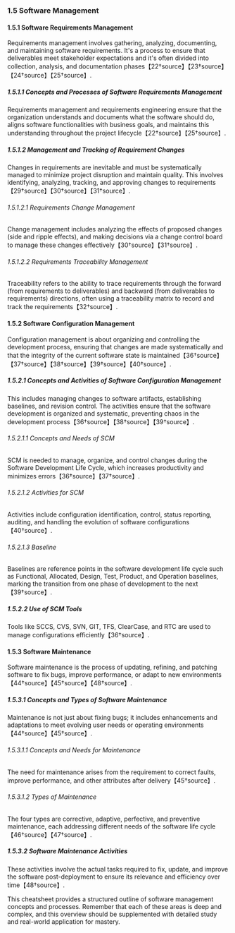 ### **1.5 Software Management**

#### 1.5.1 Software Requirements Management
Requirements management involves gathering, analyzing, documenting, and maintaining software requirements. It's a process to ensure that deliverables meet stakeholder expectations and it's often divided into collection, analysis, and documentation phases【22†source】【23†source】【24†source】【25†source】.

##### 1.5.1.1 Concepts and Processes of Software Requirements Management
Requirements management and requirements engineering ensure that the organization understands and documents what the software should do, aligns software functionalities with business goals, and maintains this understanding throughout the project lifecycle【22†source】【25†source】.

##### 1.5.1.2 Management and Tracking of Requirement Changes
Changes in requirements are inevitable and must be systematically managed to minimize project disruption and maintain quality. This involves identifying, analyzing, tracking, and approving changes to requirements【29†source】【30†source】【31†source】.

###### 1.5.1.2.1 Requirements Change Management
Change management includes analyzing the effects of proposed changes (side and ripple effects), and making decisions via a change control board to manage these changes effectively【30†source】【31†source】.

###### 1.5.1.2.2 Requirements Traceability Management
Traceability refers to the ability to trace requirements through the forward (from requirements to deliverables) and backward (from deliverables to requirements) directions, often using a traceability matrix to record and track the requirements【32†source】.

#### 1.5.2 Software Configuration Management
Configuration management is about organizing and controlling the development process, ensuring that changes are made systematically and that the integrity of the current software state is maintained【36†source】【37†source】【38†source】【39†source】【40†source】.

##### 1.5.2.1 Concepts and Activities of Software Configuration Management
This includes managing changes to software artifacts, establishing baselines, and revision control. The activities ensure that the software development is organized and systematic, preventing chaos in the development process【36†source】【38†source】【39†source】.

###### 1.5.2.1.1 Concepts and Needs of SCM
SCM is needed to manage, organize, and control changes during the Software Development Life Cycle, which increases productivity and minimizes errors【36†source】【37†source】.

###### 1.5.2.1.2 Activities for SCM
Activities include configuration identification, control, status reporting, auditing, and handling the evolution of software configurations【40†source】.

###### 1.5.2.1.3 Baseline
Baselines are reference points in the software development life cycle such as Functional, Allocated, Design, Test, Product, and Operation baselines, marking the transition from one phase of development to the next【39†source】.

##### 1.5.2.2 Use of SCM Tools
Tools like SCCS, CVS, SVN, GIT, TFS, ClearCase, and RTC are used to manage configurations efficiently【36†source】.

#### 1.5.3 Software Maintenance
Software maintenance is the process of updating, refining, and patching software to fix bugs, improve performance, or adapt to new environments【44†source】【45†source】【48†source】.

##### 1.5.3.1 Concepts and Types of Software Maintenance
Maintenance is not just about fixing bugs; it includes enhancements and adaptations to meet evolving user needs or operating environments【44†source】【45†source】.

###### 1.5.3.1.1 Concepts and Needs for Maintenance
The need for maintenance arises from the requirement to correct faults, improve performance, and other attributes after delivery【45†source】.

###### 1.5.3.1.2 Types of Maintenance
The four types are corrective, adaptive, perfective, and preventive maintenance, each addressing different needs of the software life cycle【46†source】【47†source】.

##### 1.5.3.2 Software Maintenance Activities
These activities involve the actual tasks required to fix, update, and improve the software post-deployment to ensure its relevance and efficiency over time【48†source】.

This cheatsheet provides a structured outline of software management concepts and processes. Remember that each of these areas is deep and complex, and this overview should be supplemented with detailed study and real-world application for mastery.